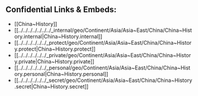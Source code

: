 



## Confidential Links & Embeds: 
- [[China~History]] 
- [[../../../../../../../_internal/geo/Continent/Asia/Asia~East/China/China~History.internal|China~History.internal]] 
- [[../../../../../../_protect/geo/Continent/Asia/Asia~East/China/China~History.protect|China~History.protect]] 
- [[../../../../../../_private/geo/Continent/Asia/Asia~East/China/China~History.private|China~History.private]] 
- [[../../../../../../_personal/geo/Continent/Asia/Asia~East/China/China~History.personal|China~History.personal]] 
- [[../../../../../../_secret/geo/Continent/Asia/Asia~East/China/China~History.secret|China~History.secret]] 
